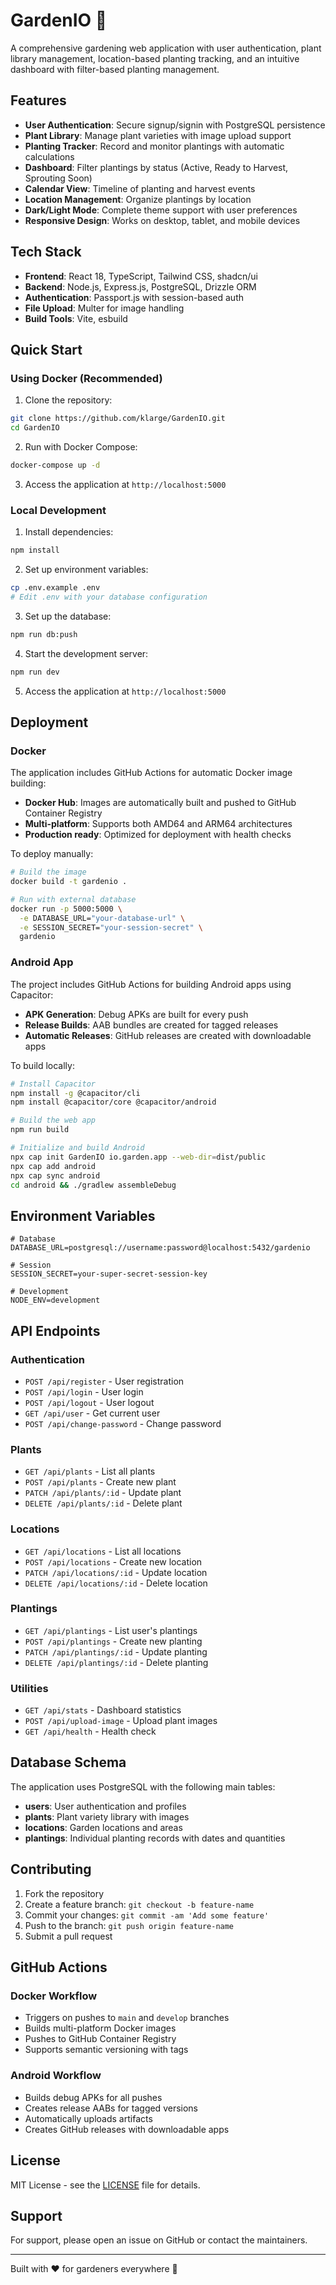 # GardenIO 🌱

A comprehensive gardening web application with user authentication, plant library management, location-based planting tracking, and an intuitive dashboard with filter-based planting management.

## Features

- **User Authentication**: Secure signup/signin with PostgreSQL persistence
- **Plant Library**: Manage plant varieties with image upload support
- **Planting Tracker**: Record and monitor plantings with automatic calculations
- **Dashboard**: Filter plantings by status (Active, Ready to Harvest, Sprouting Soon)
- **Calendar View**: Timeline of planting and harvest events
- **Location Management**: Organize plantings by location
- **Dark/Light Mode**: Complete theme support with user preferences
- **Responsive Design**: Works on desktop, tablet, and mobile devices

## Tech Stack

- **Frontend**: React 18, TypeScript, Tailwind CSS, shadcn/ui
- **Backend**: Node.js, Express.js, PostgreSQL, Drizzle ORM
- **Authentication**: Passport.js with session-based auth
- **File Upload**: Multer for image handling
- **Build Tools**: Vite, esbuild

## Quick Start

### Using Docker (Recommended)

1. Clone the repository:
```bash
git clone https://github.com/klarge/GardenIO.git
cd GardenIO
```

2. Run with Docker Compose:
```bash
docker-compose up -d
```

3. Access the application at `http://localhost:5000`

### Local Development

1. Install dependencies:
```bash
npm install
```

2. Set up environment variables:
```bash
cp .env.example .env
# Edit .env with your database configuration
```

3. Set up the database:
```bash
npm run db:push
```

4. Start the development server:
```bash
npm run dev
```

5. Access the application at `http://localhost:5000`

## Deployment

### Docker

The application includes GitHub Actions for automatic Docker image building:

- **Docker Hub**: Images are automatically built and pushed to GitHub Container Registry
- **Multi-platform**: Supports both AMD64 and ARM64 architectures
- **Production ready**: Optimized for deployment with health checks

To deploy manually:
```bash
# Build the image
docker build -t gardenio .

# Run with external database
docker run -p 5000:5000 \
  -e DATABASE_URL="your-database-url" \
  -e SESSION_SECRET="your-session-secret" \
  gardenio
```

### Android App

The project includes GitHub Actions for building Android apps using Capacitor:

- **APK Generation**: Debug APKs are built for every push
- **Release Builds**: AAB bundles are created for tagged releases
- **Automatic Releases**: GitHub releases are created with downloadable apps

To build locally:
```bash
# Install Capacitor
npm install -g @capacitor/cli
npm install @capacitor/core @capacitor/android

# Build the web app
npm run build

# Initialize and build Android
npx cap init GardenIO io.garden.app --web-dir=dist/public
npx cap add android
npx cap sync android
cd android && ./gradlew assembleDebug
```

## Environment Variables

```env
# Database
DATABASE_URL=postgresql://username:password@localhost:5432/gardenio

# Session
SESSION_SECRET=your-super-secret-session-key

# Development
NODE_ENV=development
```

## API Endpoints

### Authentication
- `POST /api/register` - User registration
- `POST /api/login` - User login
- `POST /api/logout` - User logout
- `GET /api/user` - Get current user
- `POST /api/change-password` - Change password

### Plants
- `GET /api/plants` - List all plants
- `POST /api/plants` - Create new plant
- `PATCH /api/plants/:id` - Update plant
- `DELETE /api/plants/:id` - Delete plant

### Locations
- `GET /api/locations` - List all locations
- `POST /api/locations` - Create new location
- `PATCH /api/locations/:id` - Update location
- `DELETE /api/locations/:id` - Delete location

### Plantings
- `GET /api/plantings` - List user's plantings
- `POST /api/plantings` - Create new planting
- `PATCH /api/plantings/:id` - Update planting
- `DELETE /api/plantings/:id` - Delete planting

### Utilities
- `GET /api/stats` - Dashboard statistics
- `POST /api/upload-image` - Upload plant images
- `GET /api/health` - Health check

## Database Schema

The application uses PostgreSQL with the following main tables:

- **users**: User authentication and profiles
- **plants**: Plant variety library with images
- **locations**: Garden locations and areas
- **plantings**: Individual planting records with dates and quantities

## Contributing

1. Fork the repository
2. Create a feature branch: `git checkout -b feature-name`
3. Commit your changes: `git commit -am 'Add some feature'`
4. Push to the branch: `git push origin feature-name`
5. Submit a pull request

## GitHub Actions

### Docker Workflow
- Triggers on pushes to `main` and `develop` branches
- Builds multi-platform Docker images
- Pushes to GitHub Container Registry
- Supports semantic versioning with tags

### Android Workflow
- Builds debug APKs for all pushes
- Creates release AABs for tagged versions
- Automatically uploads artifacts
- Creates GitHub releases with downloadable apps

## License

MIT License - see the [LICENSE](LICENSE) file for details.

## Support

For support, please open an issue on GitHub or contact the maintainers.

---

Built with ❤️ for gardeners everywhere 🌿
